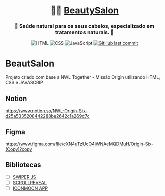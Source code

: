 <h1 align="center">
     💆‍♀️ <a href="#" alt="site do beautysalon"> BeautySalon </a>
</h1>

<h3 align="center">
    💇 Saúde natural para os seus cabelos, especializado em tratamentos naturais. 💜
</h3>

<p align="center">
  <img alt="HTML" src="https://img.shields.io/badge/HTML-%20-lightgrey">

  <img alt="CSS" src="https://img.shields.io/badge/CSS-%20-blue">

  <img alt="JavaScript" src="https://img.shields.io/badge/JavaScript-%20-yellow">

  <a href="https://github.com/lucasssdo/BeautSalon/commits/master">
  <img alt="GitHub last commit" src="https://img.shields.io/github.com/lucasssdo/BeautSalona">
  </a>
</p>


# BeautSalon
Projeto criado com base a NWL Together - Missão Origin utilizando HTML, CSS e JAVASCRIP

## Notion
https://www.notion.so/NWL-Origin-Six-d25a5335208442288be2642c1a269c7c

## Figma
https://www.figma.com/file/cXN4uTzUcO4iWNAeMQDMuH/Origin-Six-(Copy)?copy

## Bibliotecas
- [ ] [SWIPER JS](https://swiperjs.com/)
- [ ] [SCROLLREVEAL](https://scrollrevealjs.org/)
- [ ] [ICONMOON APP](https://icomoon.io/app/)
